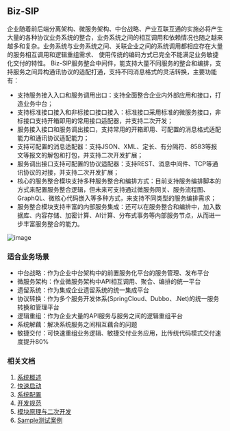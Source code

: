 ## Biz-SIP
企业随着前后端分离架构、微服务架构、中台战略、产业互联互通的实施必将产生大量的各种协议业务系统的整合，业务系统之间的相互调用和依赖情况也随之越来越多和复杂。业务系统与业务系统之间、关联企业之间的系统调用都相应存在大量的服务相互调用和逻辑重组需求、 使用传统的编码方式已完全不能满足业务敏捷化交付的特性。
Biz-SIP服务整合中间件，能支持大量不同服务的整合和编排，支持服务之间异构通讯协议的适配打通，支持不同消息格式的灵活转换，主要功能有：
* 支持服务接入入口和服务调用出口：支持全面整合企业内外部应用和接口，打造业务中台；
* 支持标准接口接入和非标接口接口接入：标准接口采用标准的微服务接口，非标接口支持开箱即用的常用接口适配器，并支持二次开发；
* 服务接入接口和服务调出接口，支持常用的开箱即用、可配置的消息格式适配能力和通讯协议适配能力；
* 支持可配置的消息适配器：支持JSON、XML、定长、有分隔符、8583等报文等报文的解包和打包，并支持二次开发扩展；
* 服务调出接口支持可配置的协议适配器：支持REST、消息中间件、TCP等通讯协议的对接，并支持二次开发扩展；
* 核心的服务整合模块支持多种服务整合和编排方式：目前支持服务编排脚本的方式来配置服务整合逻辑，但未来可支持通过微服务网关、服务流程图、GraphQL、微核心代码嵌入等多种方式，来支持不同类型的服务编排需求；
* 服务整合模块支持丰富的内部服务集成：还可以在服务整合和编排中，加入数据库、内容存储、加密计算、AI计算、分布式事务等内部服务节点，从而进一步丰富服务整合的能力。

![image](http://assets.processon.com/chart_image/5fe2bbaee0b34d299ff90ecc.png)

### 适合业务场景
* 中台战略：作为企业中台架构中的前置服务化平台的服务管理、发布平台
* 微服务架构：作业微服务架构中API相互调用、聚合、编排的统一平台
* 遗留系统：作为集成企业遗留系统的统一集成平台
* 协议转换：作为多个服务开发体系(SpringCloud、Dubbo、.Net)的统一服务转换和管理平台
* 逻辑重组：作为企业大量的API服务与服务之间的逻辑重组平台
* 系统解藕：解决系统服务之间相互藕合的问题
* 敏捷交付：可快速重组业务逻辑、敏捷交付业务应用，比传统代码模式交付速度提升80%

### 相关文档
1. [系统概述](https://www.yuque.com/docs/share/015233b6-15bf-4928-a372-b0b1004d2d03)
2. [快速启动](https://www.yuque.com/docs/share/46618b42-2741-4124-b2b7-28f846dba52f)
3. [系统配置](https://www.yuque.com/docs/share/33eaa633-4d51-4736-80cb-00326995f2d2)
4. [开发规范](https://www.yuque.com/docs/share/76e58d31-3e1c-490d-a24b-ff6f402bfb15)
5. [模块原理与二次开发](https://www.yuque.com/docs/share/2dcd0a5e-793b-4663-8494-05dfe29756e9)
5. [Sample测试案例](https://www.yuque.com/docs/share/d27bc7a2-480f-4753-847c-94ee5f8647d4)
